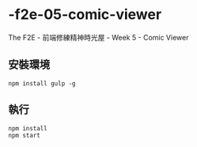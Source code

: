 # -f2e-05-comic-viewer

The F2E - 前端修練精神時光屋 - Week 5 - Comic Viewer

## 安裝環境

```shell
npm install gulp -g
```

## 執行

```shell
npm install
npm start
```
